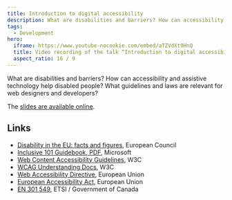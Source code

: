 ```yaml
---
title: Introduction to digital accessibility
description: What are disabilities and barriers? How can accessibility and assistive technology help disabled people? What guidelines and laws are relevant for web designers and developers?
tags:
  - Development
hero:
  iframe: https://www.youtube-nocookie.com/embed/aTZVdXt9HnQ
  title: Video recording of the talk “Introduction to digital accessibility”
  aspect_ratio: 16 / 9
---
```


What are disabilities and barriers? How can accessibility and assistive technology help disabled people? What guidelines and laws are relevant for web designers and developers?

The [slides are available online](https://pitch.com/embed-link/hsve5g).

## Links

- [Disability in the EU: facts and figures](https://www.consilium.europa.eu/en/infographics/disability-eu-facts-figures/), European Council
- [Inclusive 101 Guidebook, PDF](https://inclusive.microsoft.design/tools-and-activities/inclusive101guidebook.pdf#page=22), Microsoft
- [Web Content Accessibility Guidelines](https://www.w3.org/TR/WCAG22/), W3C
- [WCAG Understanding Docs](https://www.w3.org/WAI/WCAG22/Understanding/), W3C
- [Web Accessibility Directive](https://eur-lex.europa.eu/eli/dir/2016/2102/), European Union
- [European Accessibility Act](https://eur-lex.europa.eu/eli/dir/2019/882/), European Union
- [EN 301 549](https://accessible.canada.ca/en-301-549-accessibility-requirements-ict-products-and-services-1), ETSI / Government of Canada
